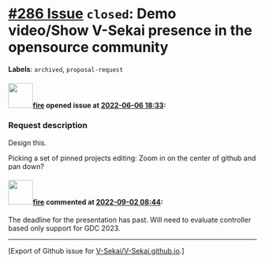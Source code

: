 # [\#286 Issue](https://github.com/V-Sekai/V-Sekai.github.io/issues/286) `closed`: Demo video/Show V-Sekai presence in the opensource community
**Labels**: `archived`, `proposal-request`


#### <img src="https://avatars.githubusercontent.com/u/32321?u=c2e06a3d2b49a467aa907e54aa259516440267cc&v=4" width="50">[fire](https://github.com/fire) opened issue at [2022-06-06 18:33](https://github.com/V-Sekai/V-Sekai.github.io/issues/286):

### Request description

Design this.

Picking a set of pinned projects
editing: Zoom in on the center of github and pan down?

#### <img src="https://avatars.githubusercontent.com/u/32321?u=c2e06a3d2b49a467aa907e54aa259516440267cc&v=4" width="50">[fire](https://github.com/fire) commented at [2022-09-02 08:44](https://github.com/V-Sekai/V-Sekai.github.io/issues/286#issuecomment-1235236666):

The deadline for the presentation has past. Will need to evaluate controller based only support for GDC 2023.


-------------------------------------------------------------------------------



[Export of Github issue for [V-Sekai/V-Sekai.github.io](https://github.com/V-Sekai/V-Sekai.github.io).]
